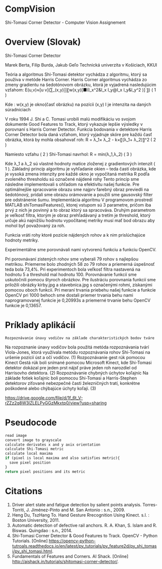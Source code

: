 # CompVision
Shi-Tomasi Corner Detector - Computer Vision Assignement

# Overview (Slovak)
Shi-Tomasi Corner Detector

Marek Berta, Filip Burda, Jakub Geľo
Technická univerzita v Košiciach, KKUI
 
Teória a algoritmus
Shi-Tomasi detektor vychádza z algoritmu, ktorý sa používa v metóde Harris Corner. Harris Corner algoritmus vychádza zo zmeny gradientu na šedotónovom obrázku, ktorá je vyjadrená nasledujúcim vzťahom:
E(u,v)≈[u  v](∑_(x,y)▒〖w(x,y)[■(I_x^2&I_x I_y@I_x I_y&I_y^2 )] 〗)	( 1 )


Kde :
	w(x,y) je okno(časť obrázku) na pozícii (x,y)
	I je intenzita na daných súradniciach

V roku 1994 J. Shi a C. Tomasi urobili malú modifikáciu vo svojom dokumente Good Features to Track, ktorý vykazuje lepšie výsledky v porovnaní s Harris Corner Detector. Funkcia bodovania v detektore Harris Corner Detector bola daná vzťahom, ktorý vyjadruje skóre pre každú časť obrázka, ktorá by mohla obsahovať roh:
R = λ_1× λ_2  - k×〖(λ_1+ λ_2)〗^2	( 2 )


Namiesto vzťahu ( 2 ) Shi-Tomasi navrhol:
R = min(λ_1,λ_2)
( 3 )


Kde λ_1 a λ_2 sú vlastné hodnoty matice zloženej z gradientových intenzít ( 1 ).
Základný princíp algoritmu je 
	vyhľadanie okien – teda častí obrázka, kde je vysoká zmena intenzity
	pre každé okno je vypočítaná metrika R
	podľa zvoleného thresholdu sú označené nájdené rohy
Tento princíp sme následne implementovali s ohľadom na efektivitu našej funkcie. Pre optimálnejšie spracovanie obrazu sme najprv farebný obraz previedli na šedotónový, pridali sme obrazu orámovanie a použili sme gausovský filter pre odstránenie šumu.
Implementácia algoritmu
V programovom prostredí MATLAB shiTomasiFeatures(), ktorej vstupom sú 3 parametre, pričom iba prvý z nich je povinný a to obraz ktorý sa spracováva. Druhým parametrom je veľkosť filtra, ktorým je obraz prehľadávaný a tretím je threshold, ktorý určuje akú najnižšiu hodnotu vypočítanej metriky musí mať bod obrazu aby mohol byť považovaný za roh.

Funkcia vráti rohy ktoré pozície nájdených rohov a k nim prislúchajúce hodnoty metriky.

Experimentálne sme porovnávali nami vytvorenú funkciu a funkciu OpenCV. 
 

Pri porovnávaní zistených rohov sme vyberali 79 rohov s najlepšou metrikou. Priemerne bolo zhodných 58 zo 79 rohov a priemerná úspešnosť teda bola 73,4%. Pri experimentoch bola veľkosť filtra nastavená na hodnotu 5 a threshold mal hodnotu 100. Porovnávanie funkcií sme uskutočnili pomocu štyroch obrázkov. Pre ilustráciu porovnania funkcií sme priložili obrázky kirby.jpg a stavebnica.jpg s označenými rohmi, získanými pomocou oboch funkcií.
Pri meraní trvania priebehu našej funkcie a funkcie OpenCV pri 1000 behoch sme dostali priemer trvania behu nami naprogramovanej funkcie je 0,20993s a priemerné trvanie behu OpenCV funkcie je 0,13657.


# Príklady aplikácií
	Rozpoznávanie únavy vodičov na základe charakteristických bodov tváre
Na rozpoznanie únavy vodičov bola použitá metóda rozpoznávania tvárí Viola-Jones, ktorá využívala metódu rozpoznávania rohov Shi-Tomasi  na uršenie pozícií úst a očí vodičov. (1)
	Rozpoznávanie gest rúk pomocou Kinect 
Gestá rúk boli snímané pomocou Microsoft Kinect, kde Shi-Tomasi detektor dokázal pre jeden prst nájsť práve jeden roh narozdiel od Harrisovho detektora. (2)
	Rozpoznávanie chybných úchytov koľajníc
Na základe fotiek koľajníc boli pomocou Shi-Tomasi a Harris-Stephen detektorov ziťované nebezpečné časti železničných tratí, konkrétne poškodené alebo chýbajúce úchyty koľají. (3)



https://drive.google.com/file/d/1f_6t_V-rZZz2q8W3lZLELPyGGzMkxtp0/view?usp=sharing

# Pseudocode

```javascript
read image
convert image to grayscale
calculate derivates x and y axix orientation
calculate Shi-Tomasi metric 
calculate local maxima
if (pixel is local maxima and also satisfies metric){
  save pixel position
}
return pixel positions and its metric
```
# Citations
1. Driver alert state and fatigue detection by salient points analysis. Torres-Torriti, J. Jiménez-Pinto and M. San Antonio : s.n., 2009.
2. Heng Du, TszHang To. Hand Gesture Rrecognition Using Kinect. s.l. : Boston University, 2011.
3. Automatic detection of defective rail anchors. R. A. Khan, S. Islam and R. Biswas. Quingdao : s.n., 2014.
4. Shi-Tomasi Corner Detector & Good Features to Track. OpenCV - Python Tutorials. [Online] https://opencv-python-tutroals.readthedocs.io/en/latest/py_tutorials/py_feature2d/py_shi_tomasi/py_shi_tomasi.html.
5. Fundamentals of Features and Corners. AI Shack. [Online] http://aishack.in/tutorials/shitomasi-corner-detector/.